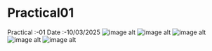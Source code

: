 # Practical01
Practical :-01  Date :-10/03/2025
![image alt](https://github.com/JathusikaSabunthararajan/Practical01/blob/main/Screenshot%20(12).png)
![image alt](https://github.com/JathusikaSabunthararajan/Practical01/blob/main/Screenshot%20(13).png)
![image alt](https://github.com/JathusikaSabunthararajan/Practical01/blob/main/Screenshot%20(14).png)
![image alt](https://github.com/JathusikaSabunthararajan/Practical01/blob/main/Screenshot%20(15).png)
![image alt](https://github.com/JathusikaSabunthararajan/Practical01/blob/main/Screenshot%20(16).png)
